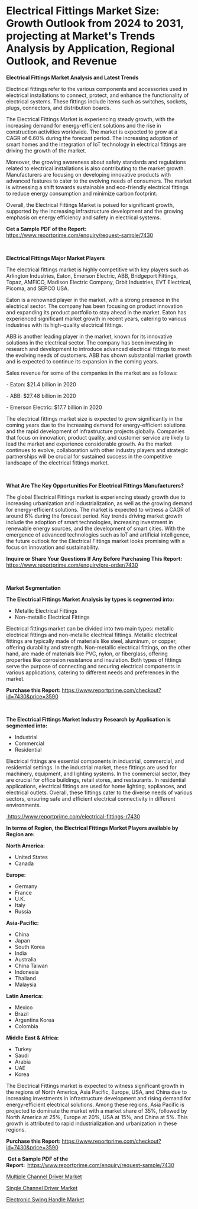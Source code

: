<p><h1>Electrical Fittings Market Size: Growth Outlook from 2024 to 2031, projecting at Market's Trends Analysis by Application, Regional Outlook, and Revenue</h1></p><p><strong>Electrical Fittings Market Analysis and Latest Trends</strong></p>
<p><p>Electrical fittings refer to the various components and accessories used in electrical installations to connect, protect, and enhance the functionality of electrical systems. These fittings include items such as switches, sockets, plugs, connectors, and distribution boards.</p><p>The Electrical Fittings Market is experiencing steady growth, with the increasing demand for energy-efficient solutions and the rise in construction activities worldwide. The market is expected to grow at a CAGR of 6.60% during the forecast period. The increasing adoption of smart homes and the integration of IoT technology in electrical fittings are driving the growth of the market.</p><p>Moreover, the growing awareness about safety standards and regulations related to electrical installations is also contributing to the market growth. Manufacturers are focusing on developing innovative products with advanced features to cater to the evolving needs of consumers. The market is witnessing a shift towards sustainable and eco-friendly electrical fittings to reduce energy consumption and minimize carbon footprint.</p><p>Overall, the Electrical Fittings Market is poised for significant growth, supported by the increasing infrastructure development and the growing emphasis on energy efficiency and safety in electrical systems.</p></p>
<p><strong>Get a Sample PDF of the Report:&nbsp;</strong> <a href="https://www.reportprime.com/enquiry/request-sample/7430">https://www.reportprime.com/enquiry/request-sample/7430</a></p>
<p>&nbsp;</p>
<p><strong>Electrical Fittings Major Market Players</strong></p>
<p><p>The electrical fittings market is highly competitive with key players such as Arlington Industries, Eaton, Emerson Electric, ABB, Bridgeport Fittings, Topaz, AMFICO, Madison Electric Company, Orbit Industries, EVT Electrical, Picoma, and SEPCO USA.</p><p>Eaton is a renowned player in the market, with a strong presence in the electrical sector. The company has been focusing on product innovation and expanding its product portfolio to stay ahead in the market. Eaton has experienced significant market growth in recent years, catering to various industries with its high-quality electrical fittings.</p><p>ABB is another leading player in the market, known for its innovative solutions in the electrical sector. The company has been investing in research and development to introduce advanced electrical fittings to meet the evolving needs of customers. ABB has shown substantial market growth and is expected to continue its expansion in the coming years.</p><p>Sales revenue for some of the companies in the market are as follows:</p><p>- Eaton: $21.4 billion in 2020</p><p>- ABB: $27.48 billion in 2020</p><p>- Emerson Electric: $17.7 billion in 2020</p><p>The electrical fittings market size is expected to grow significantly in the coming years due to the increasing demand for energy-efficient solutions and the rapid development of infrastructure projects globally. Companies that focus on innovation, product quality, and customer service are likely to lead the market and experience considerable growth. As the market continues to evolve, collaboration with other industry players and strategic partnerships will be crucial for sustained success in the competitive landscape of the electrical fittings market.</p></p>
<p>&nbsp;</p>
<p><strong>What Are The Key Opportunities For Electrical Fittings Manufacturers?</strong></p>
<p><p>The global Electrical Fittings market is experiencing steady growth due to increasing urbanization and industrialization, as well as the growing demand for energy-efficient solutions. The market is expected to witness a CAGR of around 6% during the forecast period. Key trends driving market growth include the adoption of smart technologies, increasing investment in renewable energy sources, and the development of smart cities. With the emergence of advanced technologies such as IoT and artificial intelligence, the future outlook for the Electrical Fittings market looks promising with a focus on innovation and sustainability.</p></p>
<p><strong>Inquire or Share Your Questions If Any Before Purchasing This Report:</strong> <a href="https://www.reportprime.com/enquiry/pre-order/7430">https://www.reportprime.com/enquiry/pre-order/7430</a></p>
<p>&nbsp;</p>
<p><strong>Market Segmentation</strong></p>
<p><strong>The Electrical Fittings Market Analysis by types is segmented into:</strong></p>
<p><ul><li>Metallic Electrical Fittings</li><li>Non-metallic Electrical Fittings</li></ul></p>
<p><p>Electrical fittings market can be divided into two main types: metallic electrical fittings and non-metallic electrical fittings. Metallic electrical fittings are typically made of materials like steel, aluminum, or copper, offering durability and strength. Non-metallic electrical fittings, on the other hand, are made of materials like PVC, nylon, or fiberglass, offering properties like corrosion resistance and insulation. Both types of fittings serve the purpose of connecting and securing electrical components in various applications, catering to different needs and preferences in the market.</p></p>
<p><strong>Purchase this Report:&nbsp;</strong><a href="https://www.reportprime.com/checkout?id=7430&price=3590">https://www.reportprime.com/checkout?id=7430&price=3590</a></p>
<p>&nbsp;</p>
<p><strong>The Electrical Fittings Market Industry Research by Application is segmented into:</strong></p>
<p><ul><li>Industrial</li><li>Commercial</li><li>Residential</li></ul></p>
<p><p>Electrical fittings are essential components in industrial, commercial, and residential settings. In the industrial market, these fittings are used for machinery, equipment, and lighting systems. In the commercial sector, they are crucial for office buildings, retail stores, and restaurants. In residential applications, electrical fittings are used for home lighting, appliances, and electrical outlets. Overall, these fittings cater to the diverse needs of various sectors, ensuring safe and efficient electrical connectivity in different environments.</p></p>
<p><a href="https://www.reportprime.com/electrical-fittings-r7430">&nbsp;https://www.reportprime.com/electrical-fittings-r7430</a></p>
<p><strong>In terms of Region, the Electrical Fittings Market Players available by Region are:</strong></p>
<p>
    <p> <strong> North America: </strong>
        <ul>
            <li>United States</li>
            <li>Canada</li>
        </ul>
        </p> 
    <p> <strong> Europe: </strong>
        <ul>
            <li>Germany</li>
            <li>France</li>
            <li>U.K.</li>
            <li>Italy</li>
            <li>Russia</li>
        </ul>
        </p> 
    <p> <strong> Asia-Pacific: </strong>
        <ul>
            <li>China</li>
            <li>Japan</li>
            <li>South Korea</li>
            <li>India</li>
            <li>Australia</li>
            <li>China Taiwan</li>
            <li>Indonesia</li>
            <li>Thailand</li>
            <li>Malaysia</li>
        </ul>
        </p> 
    <p> <strong> Latin America: </strong>
        <ul>
            <li>Mexico</li>
            <li>Brazil</li>
            <li>Argentina Korea</li>
            <li>Colombia</li>
        </ul>
        </p> 
    <p> <strong> Middle East & Africa: </strong>
        <ul>
            <li>Turkey</li>
            <li>Saudi</li>
            <li>Arabia</li>
            <li>UAE</li>
            <li>Korea</li>
        </ul>
    </p>
    </p>
<p><p>The Electrical Fittings market is expected to witness significant growth in the regions of North America, Asia Pacific, Europe, USA, and China due to increasing investments in infrastructure development and rising demand for energy-efficient electrical solutions. Among these regions, Asia Pacific is projected to dominate the market with a market share of 35%, followed by North America at 25%, Europe at 20%, USA at 15%, and China at 5%. This growth is attributed to rapid industrialization and urbanization in these regions.</p></p>
<p><strong>Purchase this Report: </strong><a href="https://www.reportprime.com/checkout?id=7430&price=3590">https://www.reportprime.com/checkout?id=7430&price=3590</a></p>
<p>&nbsp;<strong>Get a Sample PDF of the Report:&nbsp;&nbsp;</strong><a href="https://www.reportprime.com/enquiry/request-sample/7430">https://www.reportprime.com/enquiry/request-sample/7430</a></p>
<p><strong></strong></p>
<p><p><a href="https://www.linkedin.com/pulse/multiple-channel-driver-market-goal-estimating-size-future-growth-mqknf?trackingId=xW%2FeKJQk8CjzYvdANLTDyA%3D%3D">Multiple Channel Driver Market</a></p><p><a href="https://www.linkedin.com/pulse/single-channel-driver-market-share-amp-new-trends-analysis-report-stz8f?trackingId=ykbuYQjeluz4aP5tN%2Fu9Bw%3D%3D">Single Channel Driver Market</a></p><p><a href="https://www.linkedin.com/pulse/electronic-swing-handle-market-size-examines-its-scope-primary-xmrtf?trackingId=J95Zm3Zs2vPDwHJqU8L9JQ%3D%3D">Electronic Swing Handle Market</a></p></p>
